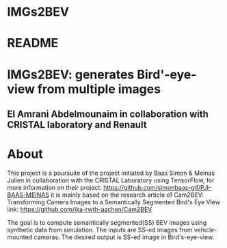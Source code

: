 # IMGs2BEV
# README

IMGs2BEV: generates Bird'-eye-view from multiple images
=======
El Amrani Abdelmounaim in collaboration with CRISTAL laboratory and Renault
---

# About
This project is a poursuite of the project initiated by Baas Simon & Meinas Julien in collaboration with the CRISTAL Laboratory using TensorFlow, for more information on their project: 
https://github.com/simonbaas-gif/PJI-BAAS-MEINAS
it is mainly based on the research article of Cam2BEV: Transforming Camera Images to a Semantically Segmented Bird's Eye View
link: https://github.com/ika-rwth-aachen/Cam2BEV

The goal is to compute semantically segmented(SS) BEV images using synthetic data from simulation.
The inputs are SS-ed images from vehicle-mounted cameras.
The desired output is SS-ed image in Bird's-eye-view.

